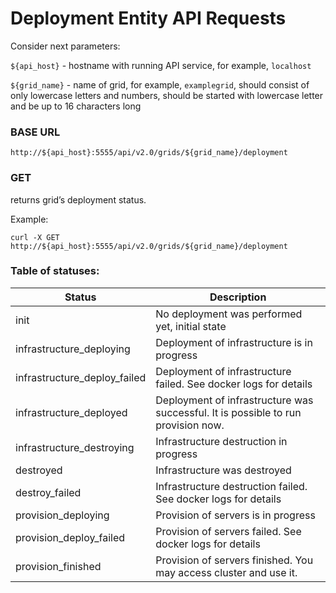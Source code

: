 Deployment Entity API Requests
==============================

Consider next parameters:

`${api_host}` - hostname with running API service, for example, `localhost`

`${grid_name}` - name of grid, for example, `examplegrid`, should consist of
only lowercase letters and numbers, should be started with lowercase letter and
be up to 16 characters long

### BASE URL

~~~~~~~~~~~~~~~~~~~~~~~~~~~~~~~~~~~~~~~~~~~~~~~~~~~~~~~~~~~~~~~~~~~~~~~~~~~~~~~~
http://${api_host}:5555/api/v2.0/grids/${grid_name}/deployment
~~~~~~~~~~~~~~~~~~~~~~~~~~~~~~~~~~~~~~~~~~~~~~~~~~~~~~~~~~~~~~~~~~~~~~~~~~~~~~~~

### GET

returns grid’s deployment status.

Example:

~~~~~~~~~~~~~~~~~~~~~~~~~~~~~~~~~~~~~~~~~~~~~~~~~~~~~~~~~~~~~~~~~~~~~~~~~~~~~~~~
curl -X GET http://${api_host}:5555/api/v2.0/grids/${grid_name}/deployment
~~~~~~~~~~~~~~~~~~~~~~~~~~~~~~~~~~~~~~~~~~~~~~~~~~~~~~~~~~~~~~~~~~~~~~~~~~~~~~~~

### Table of statuses:

| Status                         | Description                                                                       |
|--------------------------------|-----------------------------------------------------------------------------------|
| init                           | No deployment was performed yet, initial state                                    |
| infrastructure\_deploying      | Deployment of infrastructure is in progress                                       |
| infrastructure\_deploy\_failed | Deployment of infrastructure failed. See docker logs for details                  |
| infrastructure\_deployed       | Deployment of infrastructure was successful. It is possible to run provision now. |
| infrastructure\_destroying     | Infrastructure destruction in progress                                            |
| destroyed                      | Infrastructure was destroyed                                                      |
| destroy\_failed                | Infrastructure destruction failed. See docker logs for details                    |
| provision\_deploying           | Provision of servers is in progress                                               |
| provision\_deploy\_failed      | Provision of servers failed. See docker logs for details                          |
| provision\_finished            | Provision of servers finished. You may access cluster and use it.                 |
